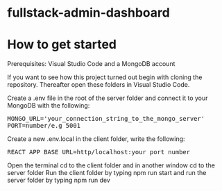 # fullstack-admin-dashboard

# How to get started

Prerequisites: Visual Studio Code and a MongoDB account

If you want to see how this project turned out begin with cloning the repository.
Thereafter open these folders in Visual Studio Code.

Create a .env file in the root of the server folder and connect it to your MongoDB with the following:
<pre>
MONGO_URL='your_connection_string_to_the_mongo_server'
PORT=number/e.g 5001
</pre>
Create a new .env.local in the client folder, write the following:
<pre>
REACT_APP_BASE_URL=http/localhost:your_port_number
</pre>
Open the terminal cd to the client folder and in another window cd to the server folder
Run the client folder by typing npm run start and run the server folder by typing npm run dev
